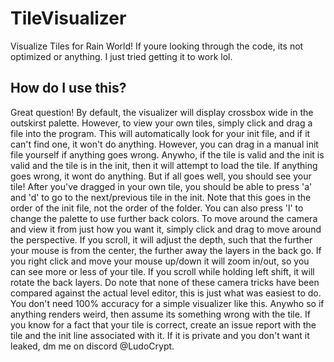 # TileVisualizer
 Visualize Tiles for Rain World! If youre looking through the code, its not optimized or anything. I just tried getting it to work lol.
 
## How do I use this?

Great question! By default, the visualizer will display crossbox wide in the outskirst palette. However, to view your own tiles, simply click and drag a file into the program. This will automatically look for your init file, and if it can't find one, it won't do anything. However, you can drag in a manual init file yourself if anything goes wrong. Anywho, if the tile is valid and the init is valid and the tile is in the init, then it will attempt to load the tile. If anything goes wrong, it wont do anything. But if all goes well, you should see your tile! After you've dragged in your own tile, you should be able to press 'a' and 'd' to go to the next/previous tile in the init. Note that this goes in the order of the init file, not the order of the folder. You can also press 'l' to change the palette to use further back colors. To move around the camera and view it from just how you want it, simply click and drag to move around the perspective. If you scroll, it will adjust the depth, such that the further your mouse is from the center, the further away the layers in the back go. If you right click and move your mouse up/down it will zoom in/out, so you can see more or less of your tile. If you scroll while holding left shift, it will rotate the back layers. Do note that none of these camera tricks have been compared against the actual level editor, this is just what was easiest to do. You don't need 100% accuracy for a simple visualizer like this. Anywho so if anything renders weird, then assume its something wrong with the tile. If you know for a fact that your tile is correct, create an issue report with the tile and the init line associated with it. If it is private and you don't want it leaked, dm me on discord @LudoCrypt.
